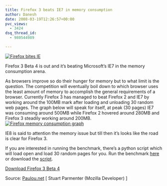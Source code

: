 ```yaml
---
title: Firefox 3 beats IE7 in memory consumption
author: Danesh
date: 2008-03-19T12:26:57+00:00
pvc_views:
  - 3424
dsq_thread_id:
  - 980544989

---
```

[<img border="0" src="http://static.flickr.com/2379/2345397694_c6c319bef1_m.jpg" alt="Firefox bites IE" />][1]

Firefox 3 Beta 4 is out and it&#8217;s beating Microsoft&#8217;s IE7 in the memory consumption arena.

As browsers improve so do their hunger for memory but to what limit is the question. The competition will eventually boil down to which browser uses the least amount of memory to accomplish the general requirements of a browser. Currently Firefox 3 has managed to beat Firefox 2 and IE7 by working around the 100MB mark after loading and unloading 30 random web pages. The graph below will speak for itself, at peak (30 pages) IE7 was consuming around 500MB while Firefox 2 hovered around 280MB and Firefox 3 steadily working around 200MB. [<img border="0" src="http://static.flickr.com/2130/2344570169_1db87c2cd2.jpg" alt="Firefox memory consumption graph" />][2]

IE8 is said to attention the memory issue but till then it&#8217;s looks like the road is clear for Firefox 3.

If you are interested in running the benchmark, there&#8217;s a python script which will load open and load 30 random pages for you. Run the benchmark [here][3] or download the [script][4].

[Download Firefox 3 Beta 4][5]

Source: [Paulou.net][6] [ Stuart Parmenter (Mozilla Developer) ]

 [1]: http://www.flickr.com/photos/65059925@N00/2345397694/ "Firefox bites IE"
 [2]: http://www.flickr.com/photos/65059925@N00/2344570169/ "Firefox memory consumption graph"
 [3]: http://random.pavlov.net/membuster/index.html
 [4]: http://random.pavlov.net/membuster/measure2.py
 [5]: http://www.mozilla.com/en-US/firefox/all-beta.html
 [6]: http://blog.pavlov.net/2008/03/11/firefox-3-memory-usage/